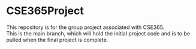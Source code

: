 # CSE365Project
This repository is for the group project associated with CSE365. <br/>
This is the main branch, which will hold the initial project code and is to be pulled when the final project is complete. <br/>
